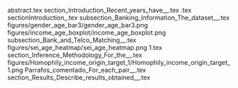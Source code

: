 abstract.tex
section_Introduction_Recent_years_have__.tex
.tex
sectionIntroduction_.tex
subsection_Banking_Information_The_dataset__.tex
figures/gender_age_bar3/gender_age_bar3.png
figures/income_age_boxplot/income_age_boxplot.png
subsection_Bank_and_Telco_Matching__.tex
figures/sei_age_heatmap/sei_age_heatmap.png
1.tex
section_Inference_Methodology_For_the__.tex
figures/Homophily_income_origin_target_1/Homophily_income_origin_target_1.png
Parrafos_comentado_For_each_pair__.tex
section_Results_Describe_results_obtained__.tex
